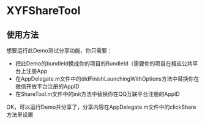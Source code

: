 
# XYFShareTool    
## 使用方法  

想要运行此Demo测试分享功能，你只需要：  
* 把此Demo的bundleId换成你的项目的BundleId（需要你的项目在相应公共平台上注册App  
* 在AppDelegate.m文件中的didFinishLaunchingWithOptions方法中替换你在微信开放平台注册的AppID   
* 在ShareTool.m文件中的init方法中替换你在QQ互联平台注册的AppID  

OK，可以运行Demo并分享了，分享内容在AppDelegate.m文件中的clickShare方法里设置
